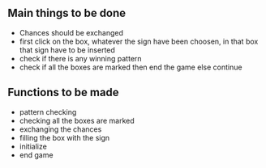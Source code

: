 ## Main things to be done

- Chances should be exchanged
- first click on the box, whatever the sign have been choosen, in that box that sign have to be inserted
- check if there is any winning pattern
- check if all the boxes are marked then end the game else continue

## Functions to be made

- pattern checking
- checking all the boxes are marked
- exchanging the chances
- filling the box with the sign
- initialize
- end game
